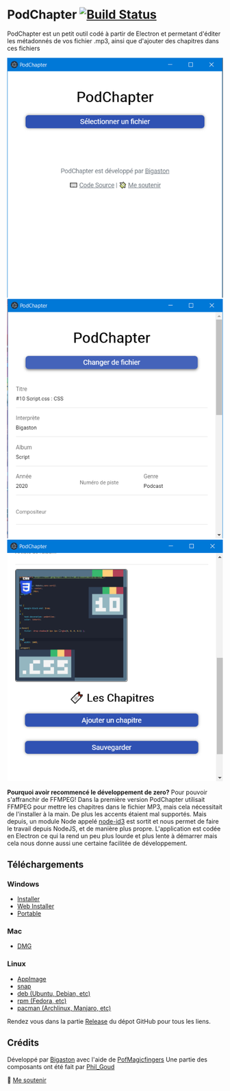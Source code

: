 # PodChapter [![Build Status](https://travis-ci.org/Bigaston/podchapter.svg?branch=master)](https://travis-ci.org/Bigaston/podchapter)

PodChapter est un petit outil codé à partir de Electron et permetant d'éditer les métadonnés de vos fichier .mp3, ainsi que d'ajouter des chapitres dans ces fichiers

![Choix du fichier](./img/1.png) ![Edition des métadonnés](./img/2.png) ![Ajout d'une cover ou de chapitres](./img/3.png)

**Pourquoi avoir recommencé le développement de zero?**
Pour pouvoir s'affranchir de FFMPEG! Dans la première version PodChapter utilisait FFMPEG pour mettre les chapitres dans le fichier MP3, mais cela nécessitait de l'installer à la main. De plus les accents étaient mal supportés. Mais depuis, un module Node appelé [node-id3](npmjs.org/package/node-id3) est sortit et nous permet de faire le travail depuis NodeJS, et de manière plus propre.
L'application est codée en Electron ce qui la rend un peu plus lourde et plus lente à démarrer mais cela nous donne aussi une certaine facilitée de développement.

## Téléchargements

<!--RELEASE_LINKS_START-->

### Windows

- [Installer](https://github.com/Bigaston/podchapter/releases/download/2.2.3/PodChapter-Setup-2.2.3.exe)
- [Web Installer](https://github.com/Bigaston/podchapter/releases/download/2.2.3/PodChapter-Web-Setup-2.2.3.exe)
- [Portable](https://github.com/Bigaston/podchapter/releases/download/2.2.3/PodChapter-2.2.3.exe)

### Mac

- [DMG](https://github.com/Bigaston/podchapter/releases/download/2.2.3/PodChapter-2.2.3.dmg)

### Linux

- [AppImage](https://github.com/Bigaston/podchapter/releases/download/2.2.3/PodChapter-2.2.3.AppImage)
- [snap](https://github.com/Bigaston/podchapter/releases/download/2.2.3/podchapter-2.2.3.snap)
- [deb (Ubuntu, Debian, etc)](https://github.com/Bigaston/podchapter/releases/download/2.2.3/podchapter-2.2.3.deb)
- [rpm (Fedora, etc)](https://github.com/Bigaston/podchapter/releases/download/2.2.3/podchapter-2.2.3.x86_64.deb)
- [pacman (Archlinux, Manjaro, etc)](https://github.com/Bigaston/podchapter/releases/download/2.2.3/podchapter-2.2.3.pacman)

<!--RELEASE_LINKS_END-->

Rendez vous dans la partie [Release](https://github.com/Bigaston/podchapter/releases/latest) du dépot GitHub pour tous les liens.

## Crédits
Développé par [Bigaston](https://twitter.com/Bigaston) avec l'aide de [PofMagicfingers](https://twitter.com/PofMagicfingers/)
Une partie des composants ont été fait par [Phil_Goud](https://twitter.com/Phil_Goud)

💸 [Me soutenir](https://utip.io/bigaston)
